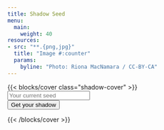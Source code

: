 ```yaml
---
title: Shadow Seed
menu:
  main:
    weight: 40
resources:
- src: "**.{png,jpg}"
  title: "Image #:counter"
  params:
    byline: "Photo: Riona MacNamara / CC-BY-CA"
---
```

<script src="https://cdnjs.cloudflare.com/ajax/libs/bignumber.js/9.0.0/bignumber.min.js" integrity="sha512-vg7OeB3i21ZSV8k2kyAXnbFL24Rwoz+nRC6xVAddaoEQIIboCtONdpuQQ+tl56RBDEf8fT0DtcVQeip2asslmg==" crossorigin="anonymous"></script>
<script src="./shadow.js"></script>
<link rel="stylesheet" href="./shadow.css">
{{< blocks/cover class="shadow-cover"  >}}
<div class="mx-auto">
<div class="input-group mb-3">
    
<input id="seed" type="text" class="form-control " placeholder="Your current seed" aria-label="Get your shadow seed" aria-describedby="basic-addon2">
<div class="input-group-append">
<button class="btn btn-primary" type="button" onclick="shadow()">Get your shadow</button>
</div>
</div> 

<div class="mb-3 mx-auto display-result">   
<div onClick="selectText(this);" onselect="selectText(this);" class="vw-50 result-text" id="result" style=""></div>
<button id="button_clipboard" class="btn btn-primary" type="button" onclick="copy(this,'result');" style="display: none">Copy to clipboard</button>

</div> 

</div>

{{< /blocks/cover >}}



    
